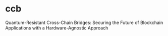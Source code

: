 # ccb
Quantum-Resistant Cross-Chain Bridges: Securing the Future of Blockchain Applications with a Hardware-Agnostic Approach
